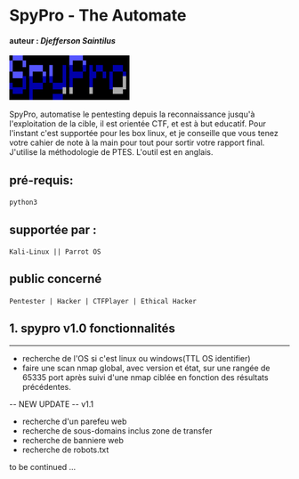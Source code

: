 # SpyPro - The Automate
#### auteur : *Djefferson Saintilus*
![image](./bannerOfficial.svg)

SpyPro, automatise le pentesting depuis la reconnaissance jusqu'à l'exploitation
de la cible, il est orientée CTF, et est à but educatif. Pour l'instant c'est supportée 
pour les box linux, et je conseille que vous tenez votre cahier de note à la main pour tout 
pour sortir votre rapport final. J'utilise la méthodologie de PTES. L'outil est en anglais.

 ## pré-requis: 
`python3`

## supportée par :
`Kali-Linux || Parrot OS`

## public concerné
`Pentester | Hacker | CTFPlayer | Ethical Hacker`


## 1. spypro v1.0 fonctionnalités
_______________________________________________________
- recherche de l'OS si c'est linux ou windows(TTL OS identifier)
- faire une scan nmap global, avec version et état, sur une rangée de 65335 port après
suivi d'une nmap ciblée en fonction des résultats précédentes.

-- NEW UPDATE -- v1.1
- recherche d'un parefeu web
- recherche de sous-domains inclus zone de transfer
- recherche de banniere web 
- recherche de robots.txt 

to be continued ...
